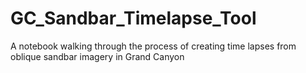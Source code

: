 # GC_Sandbar_Timelapse_Tool
A notebook walking through the process of creating time lapses from oblique sandbar imagery in Grand Canyon
